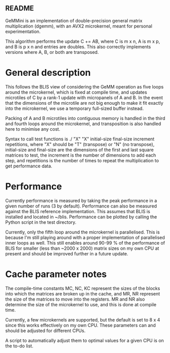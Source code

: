 ## README ##

GeMMini is an implementation of double-precision general matrix multiplication (dgemm), with an AVX2 microkernel,
meant for personal experimentation. 

This algorithm performs the update C += AB, where C is m x n, A is m x p, and B is p x n and entries are doubles.
This also correctly implements versions where A, B, or both are transposed.

# General description #

This follows the BLIS view of considering the GeMM operation as five loops around the microkernel, which is fixed at
compile time, and updates microtiles of C by a rank-1 update with micropanels of A and B. In the event that the 
dimensions of the microtile are not big enough to make it fit exactly into the microkernel, we use a temporary
full-sized buffer instead. 

Packing of A and B microtiles into contiguous memory is handled in the third and fourth loops around the microkernel,
and transposition is also handled here to minimise any cost.

Syntax to call test functions is ./<test-function> "X" "X" initial-size final-size increment repetitions, where "X"
should be "T" (transpose) or "N" (no transpose), initial-size and final-size are the dimensions of the first and last
square matrices to test, the increment is the number of dimensions to add each step, and repetitions is the number of 
times to repeat the multiplication to get performance data.

# Performance #

Currently performance is measured by taking the peak performance in a given number of runs (3 by default). Performance
can also be measured against the BLIS reference implementation. This assumes that BLIS is installed and located in
~/blis. Performance can be plotted by calling the Python script in the test directory.

Currently, only the fifth loop around the microkernel is parallelised. This is because I'm still playing around with
a proper implementation of parallelised inner loops as well. This still enables around 90-99 % of the performance of BLIS
for smaller (less than ~2000 x 2000) matrix sizes on my own CPU at present and should be improved further in a future update.

# Cache parameter notes #

The compile-time constants MC, NC, KC represent the sizes of the blocks into which the matrices are broken up in the 
cache, and MR, NR represent the size of the matrices to move into the registers. MR and NR also determine the size of
the microkernel to use, and this is done at compile time. 

Currently, a few microkernels are supported, but the default is set to 8 x 4 since this works effectively on my own CPU.
These parameters can and should be adjusted for different CPUs. 

A script to automatically adjust them to optimal values for a given CPU is on the to-do list.
